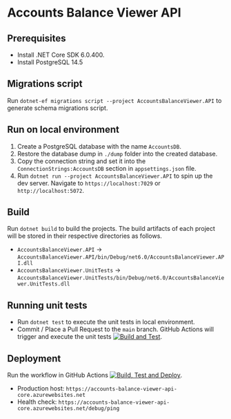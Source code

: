 # Accounts Balance Viewer API

## Prerequisites

* Install .NET Core SDK 6.0.400.
* Install PostgreSQL 14.5

## Migrations script

Run `dotnet-ef migrations script --project AccountsBalanceViewer.API` to generate schema migrations script.

## Run on local environment

1. Create a PostgreSQL database with the name `AccountsDB`.
2. Restore the database dump in `./dump` folder into the created database.
3. Copy the connection string and set it into the `ConnectionStrings:AccountsDB` section in `appsettings.json` file. 
4. Run `dotnet run --project AccountsBalanceViewer.API` to spin up the dev server. Navigate to `https://localhost:7029` or `http://localhost:5072`.

## Build

Run `dotnet build` to build the projects. The build artifacts of each project will be stored in their respective directories as follows.
* `AccountsBalanceViewer.API` -> `AccountsBalanceViewer.API/bin/Debug/net6.0/AccountsBalanceViewer.API.dll`
* `AccountsBalanceViewer.UnitTests` -> `AccountsBalanceViewer.UnitTests/bin/Debug/net6.0/AccountsBalanceViewer.UnitTests.dll`

## Running unit tests

* Run `dotnet test` to execute the unit tests in local environment.
* Commit / Place a Pull Request to the `main` branch. GitHub Actions will trigger and execute the unit
  tests [![Build and Test](https://github.com/yousuf-git/accounts-balance-viewer-api/actions/workflows/build-test.yml/badge.svg)](https://github.com/yousuf-git/accounts-balance-viewer-api/actions/workflows/build-test.yml).

## Deployment

Run the workflow in GitHub Actions [![Build, Test and Deploy](https://github.com/yousuf-git/accounts-balance-viewer-api/actions/workflows/build-test-deploy.yml/badge.svg)](https://github.com/yousuf-git/accounts-balance-viewer-api/actions/workflows/build-test-deploy.yml).

* Production host: `https://accounts-balance-viewer-api-core.azurewebsites.net`
* Health check: `https://accounts-balance-viewer-api-core.azurewebsites.net/debug/ping`